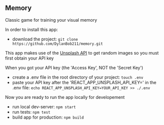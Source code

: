 ## Memory

Classic game for training your visual memory

In order to install this app:

- download the project: `git clone https://github.com/DylanBob211/memory.git`

This app makes use of the [Unsplash API](https://unsplash.com/developers) to get random images so you must first obtain your API key

When you got your API key (the 'Access Key', NOT the 'Secret Key')
- create a .env file in the root directory of your project: `touch .env`
- paste your API key after the 'REACT_APP_UNSPLASH_API_KEY=' in the .env file: `echo REACT_APP_UNSPLASH_API_KEY=YOUR_API_KEY >> ./.env`

Now you are ready to run the app locally for developement

- run local dev-server: `npm start`
- run tests: `npm test`
- build app for production: `npm build`
